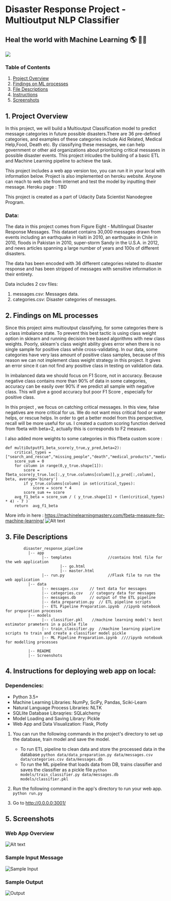 # Disaster Response Project - Multioutput NLP Classifier 
## Heal the world with Machine Learning :earth_americas: :volcano::sunrise_over_mountains:
![](screenshots/classifying_example.gif)
### Table of Contents

1. [Project Overview](#ProjectOverview)
2. [Findings on ML processes](#FindingsonMLprocesses)
3. [File Descriptions](#FileDescriptions)
4. [Instructions](#Instructions)
5. [Screenshots](#Screenshots)                                   

<a name="ProjectOverview"></a>
## 1. Project Overview
In this project, we will build a Multioutput Classification model to predict message categories in future possible disasters.There are 36 pre-defined categories, and examples of these categories include Aid Related, Medical Help,Food, Death etc. By classifying these messages, we can help government or other aid organizations about prioritizing critical messases in possible disaster events.  This project inlcudes the building of a basic ETL and Machine Learning pipeline to achieve the task.

This project includes a web app version too, you can run it in your local with information below. Project is also implemented on heroku website. Anyone can reach to web site from internet and test the model by inputting their message. 
Heroku page : TBD

This project is created as a part of Udacity Data Scientist Nanodegree Program.

### Data:
The data in this project comes from Figure Eight - Multilingual Disaster Response Messages. This dataset contains 30,000 messages drawn from events including an earthquake in Haiti in 2010, an earthquake in Chile in 2010, floods in Pakistan in 2010, super-storm Sandy in the U.S.A. in 2012, and news articles spanning a large number of years and 100s of different disasters.

The data has been encoded with 36 different categories related to disaster response and has been stripped of messages with sensitive information in their entirety.

Data includes 2 csv files:

1. messages.csv: Messages data.
2. categories.csv: Disaster categories of messages.

<a name="FindingsonMLprocesses"></a>
## 2. Findings on ML processes 
Since this project aims multioutput classifying, for some categories there is a class imbalance state. To prevent this best tactic is using class weight option in sklearn and running decision tree based algorithms with new class weights. Poorly, sklearn's class weight ability gives error when there is no single sample for positive class while cross-validating. In our data, some categories have very lass amount of positive class samples, because of this reason we can not implement class weight strategy in this project. It gives an error since it can not find any positive class in testing on validation data.

In imbalanced data we should focus on F1 Score, not in accuracy. Because negative class contains more than 90% of data in some categories, accuracy can be easily over 90% if we predict all sample with negative class. This will give a good accuracy but poor F1 Score , especially for positive class.

In this project , we focus on catching critical messages. In this view, false negatives are more critical for us. We do not want miss critical food or water helps, or rescue helps. In order to get a better model from this perspective, recall will be more useful for us. I created a custom scoring function derived from fbeta with beta=2, actually this is corresponds to F2 measure.

I also added more weights to some categories in this f1beta custom score :
```
def multiOutputF1_beta_score(y_true,y_pred,beta=2):
    critical_types = ["search_and_rescue","missing_people","death","medical_products","medical_help","food","water"]
    score_sum = 0
    for column in range(0,y_true.shape[1]):
        score = fbeta_score(y_true.loc[:,y_true.columns[column]],y_pred[:,column], beta, average='binary')
        if y_true.columns[column] in set(critical_types):
            score = score * 4
        score_sum += score
    avg_f1_beta = score_sum / ( y_true.shape[1] + (len(critical_types) * 4) - 7 )
    return  avg_f1_beta
```

More info in here :
https://machinelearningmastery.com/fbeta-measure-for-machine-learning/
![Alt text](screenshots/f2_measure.PNG)

<a name="FileDescriptions"></a>
## 3. File Descriptions
~~~~~~~
        disaster_response_pipeline
          |-- app                            
                |-- templates                //contains html file for the web application
                        |-- go.html
                        |-- master.html
                |-- run.py                   //Flask file to run the web application
          |-- data
                |-- messages.csv     // text data for messages
                |-- categories.csv   // category data for messages
                |-- messages.db      // output of the ETL pipeline
                |-- data_preparation.py  // ETL pipeline scripts
                |-- ETL Pipeline Preparation.ipynb  //ipynb notebook for preparation processes
          |-- models
                |-- classifier.pkl    //machine learning model's best estimator prameters in a pickle file
                |-- train_classifier.py  //machine learning pipeline scripts to train and create a classifier model pickle
                |-- ML Pipeline Preparation.ipynb  ////ipynb notebook for modelling processes

          |-- README
          |-- Screenshots
~~~~~~~


<a name="Instructions"></a>
## 4. Instructions for deploying web app on local:

### Dependencies:
* Python 3.5+
* Machine Learning Libraries: NumPy, SciPy, Pandas, Sciki-Learn
* Natural Language Process Libraries: NLTK
* SQLlite Database Libraqries: SQLalchemy
* Model Loading and Saving Library: Pickle
* Web App and Data Visualization: Flask, Plotly

1. You can run the following commands in the project's directory to set up the database, train model and save the model.

    - To run ETL pipeline to clean data and store the processed data in the database
        `python data/data_preparation.py data/messages.csv data/categories.csv data/messages.db`
    - To run the ML pipeline that loads data from DB, trains classifier and saves the classifier as a pickle file
        `python models/train_classifier.py data/messages.db models/classifier.pkl`

2. Run the following command in the app's directory to run your web app.
    `python run.py`

3. Go to http://0.0.0.0:3001/

<a name="Screenshots"></a>
## 5. Screenshots

### Web App Overview
![Alt text](screenshots/main_page.png)

### Sample Input Message
![Sample Input](screenshots/sample_input.PNG)
### Sample Output
![Output](screenshots/sample_output.PNG)
